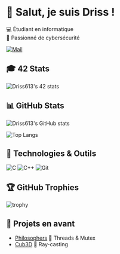 # 👋 Salut, je suis Driss !

💻 Étudiant en informatique  
🔐 Passionné de cybersécurité

[![Mail](https://img.shields.io/badge/Email-Contact-red?logo=gmail&logoColor=white)](mailto:driss.abarza@gmail.com)

## 🎓 42 Stats

![Driss613's 42 stats](https://badge.mediaplus.ma/greenbinary/drabarza?1337Badge=off&UM6P=off)

## 📊 GitHub Stats

![Driss613's GitHub stats](https://github-readme-stats.vercel.app/api?username=Driss613&show_icons=true&theme=radical)

![Top Langs](https://github-readme-stats.vercel.app/api/top-langs/?username=Driss613&layout=compact&theme=radical)

## 🔧 Technologies & Outils
![C](https://img.shields.io/badge/-C-000?&logo=C)
![C++](https://img.shields.io/badge/C%2B%2B-00599C?logo=cplusplus)
![Git](https://img.shields.io/badge/-Git-000?&logo=Git)

## 🏆 GitHub Trophies
![trophy](https://github-profile-trophy.vercel.app/?username=Driss613&theme=tokyonight&margin-w=15&margin-h=15)

## 📌 Projets en avant
- [Philosophers](https://github.com/Driss613/Philosophers) 🧠 Threads & Mutex
- [Cub3D](https://github.com/Driss613/Cub3dfinish) 🎯 Ray-casting

